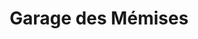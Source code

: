 ---
title: "Garage des Mémises"
url: /thollon-les-memises/garage-des-memises/
shop: Autowerkstatt
---